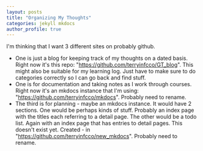 ```yaml
---
layout: posts
title: "Organizing My Thoughts"
categories: jekyll mkdocs
author_profile: true
---
```


I'm thinking that I want 3 different sites on probably github. 

* One is just a blog for keeping track of my 
thoughts on a dated basis. Right now it's this repo: "https://github.com/terryinfcco/GT_blog". This might also be suitable for my learning log. Just have to  make sure to do categories correctly so I can go back and find stuff.
* One is for documentation and taking notes as I work through courses. Right now it's an mkdocs instance that I'm using: "https://github.com/terryinfcco/mkdocs". Probably need to rename.
* The third is for planning - maybe an mkdocs instance. It would have 2 sections. One would be perhaps kinds of stuff. Probably an index page with the titles each referring to a detail page. The other would be a todo list. Again with an index page that has entries to detail pages. This doesn't exist yet. Created - in "https://github.com/terryinfcco/new_mkdocs". Probably need to rename.


